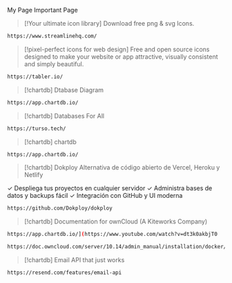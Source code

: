 My Page Important Page


> [!Your ultimate icon library]
> Download free png & svg Icons.
```bash
https://www.streamlinehq.com/
```
> [!pixel-perfect icons for web design]
> Free and open source icons designed to make your website or app attractive, visually consistent and simply beautiful.
```bash
https://tabler.io/
```

> [!chartdb]
> Dtabase Diagram
```bash
https://app.chartdb.io/
```

> [!chartdb]
> Databases For All
```bash
https://turso.tech/
```
> [!chartdb]
> chartdb
```bash
https://app.chartdb.io/
```

> [!chartdb]
> Dokploy
> Alternativa de código abierto de Vercel, Heroku y Netlify

✓ Despliega tus proyectos en cualquier servidor
✓ Administra bases de datos y backups fácil
✓ Integración con GitHub y UI moderna

```bash
https://github.com/Dokploy/dokploy
```

> [!chartdb]
> Documentation for ownCloud (A Kiteworks Company)

```bash
https://app.chartdb.io/](https://www.youtube.com/watch?v=dt3k0akbjT0
```

```bash
https://doc.owncloud.com/server/10.14/admin_manual/installation/docker/
```
> [!chartdb]
> Email API that just works

```bash
https://resend.com/features/email-api
```

 
